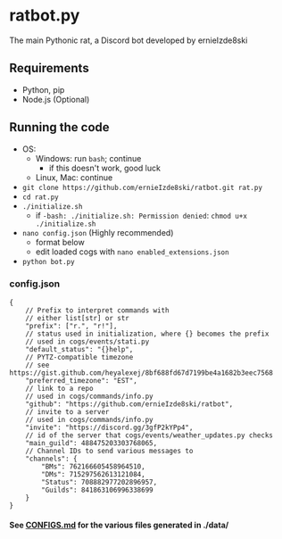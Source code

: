 # ratbot.py

The main Pythonic rat, a Discord bot developed by ernieIzde8ski

## Requirements

- Python, pip
- Node.js (Optional)

## Running the code

- OS:
  - Windows: run `bash`; continue
    - if this doesn't work, good luck
  - Linux, Mac: continue
- `git clone https://github.com/ernieIzde8ski/ratbot.git rat.py`
- `cd rat.py`
- `./initialize.sh`
  - if `-bash: ./initialize.sh: Permission denied`: `chmod u+x ./initialize.sh`
- `nano config.json` (Highly recommended)
  - format below
  - edit loaded cogs with `nano enabled_extensions.json`
- `python bot.py`

### config.json

```JSONC
{   
    // Prefix to interpret commands with
    // either list[str] or str 
    "prefix": ["r.", "r!"],
    // status used in initialization, where {} becomes the prefix
    // used in cogs/events/stati.py
    "default_status": "{}help",
    // PYTZ-compatible timezone
    // see https://gist.github.com/heyalexej/8bf688fd67d7199be4a1682b3eec7568
    "preferred_timezone": "EST",
    // link to a repo
    // used in cogs/commands/info.py
    "github": "https://github.com/ernieIzde8ski/ratbot",
    // invite to a server
    // used in cogs/commands/info.py
    "invite": "https://discord.gg/3gfP2kYPp4",
    // id of the server that cogs/events/weather_updates.py checks
    "main_guild": 488475203303768065,
    // Channel IDs to send various messages to
    "channels": {
        "BMs": 762166605458964510,
        "DMs": 715297562613121084,
        "Status": 708882977202896957,
        "Guilds": 841863106996338699
    }
}
```

#### See [CONFIGS.md](CONFIGS.md) for the various files generated in ./data/
